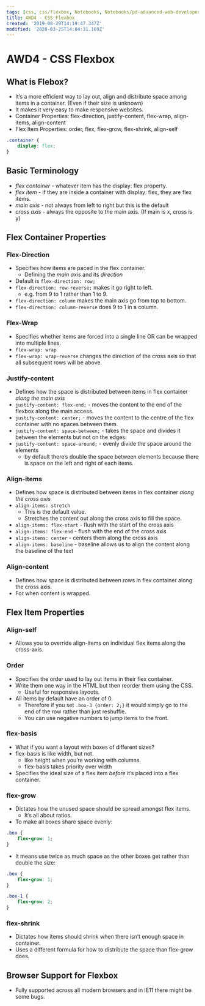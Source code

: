 ```yaml
---
tags: [css, css/flexbox, Notebooks, Notebooks/pd-advanced-web-developer]
title: AWD4 - CSS Flexbox
created: '2019-08-29T14:19:47.347Z'
modified: '2020-03-25T14:04:31.169Z'
---
```


# AWD4 - CSS Flexbox

## What is Flebox?
* It’s a more efficient way to lay out, align and distribute space among items in a container. (Even if their size is unknown)
* It makes it very easy to make responsive websites.
* Container Properties: flex-direction, justify-content, flex-wrap, align-items, align-content
* Flex Item Properties: order, flex, flex-grow, flex-shrink, align-self

```css
.container {
	display: flex;
}
```


## Basic Terminology
* *flex container* - whatever item has the display: flex property.
* *flex item* - if they are inside a container with display: flex, they are flex items.
* *main axis* - not always from left to right but this is the default
* *cross axis* - always the opposite to the main axis. (If main is x, cross is y)


## Flex Container Properties

### Flex-Direction

* Specifies how items are paced in the flex container.
	* Defining the *main axis* and its *direction*
* Default is `flex-direction: row;`
* `flex-direction: row-reverse;` makes it go right to left.
	* e.g. from 9 to 1 rather than 1 to 9.
* `flex-direction: column` makes the main axis go from top to bottom.
* `flex-direction: column-reverse` does 9 to 1 in a column.

### Flex-Wrap

* Specifies whether items are forced into a single line OR can be wrapped into multiple lines.
* `flex-wrap: wrap`
* `flex-wrap: wrap-reverse` changes the direction of the cross axis so that all subsequent rows will be above.

### Justify-content

* Defines how the space is distributed between items in flex container *along the main axis*
* `justify-content: flex-end;` - moves the content to the end of the flexbox along the main access.
* `justify-content: center;` - moves the content to the centre of the flex container with no spaces between them.
* `justify-content: space-between;` - takes the space and divides it between the elements but not on the edges.
* `justify-content: space-around;` - evenly divide the space around the elements
	* by default there’s double the space between elements because there is space on the left and right of each items.

### Align-items

* Defines how space is distributed between items in flex container *along the cross axis*
* `align-items: stretch`
	* This is the default value.
	* Stretches the content out along the cross axis to fill the space.
* `align-items: flex-start` - flush with the start of the cross axis
* `align-items: flex-end` - flush with the end of the cross axis
* `align-items: center` - centers them along the cross axis
* `align-items: baseline` - baseline allows us to align the content along the baseline of the text

### Align-content

* Defines how space is distributed between rows in flex container along the cross axis.
* For when content is wrapped.


## Flex Item Properties
### Align-self

* Allows you to override align-items on individual flex items along the cross-axis.

### Order

* Specifies the order used to lay out items in their flex container.
* Write them one way in the HTML but then reorder them using the CSS.
	* Useful for responsive layouts.
* All items by default have an order of 0.
	* Therefore if you set `.box-3 {order: 2;}` it would simply go to the end of the row rather than just reshuffle.
	* You can use negative numbers to jump items to the front.

### flex-basis

* What if you want a layout with boxes of different sizes?
* flex-basis is like width, but not.
	* like height when you’re working with columns.
	* flex-basis takes priority over width
* Specifies the ideal size of a flex item *before* it’s placed into a flex container.

### flex-grow

* Dictates how the unused space should be spread amongst flex items.
	* It’s all about ratios.
* To make all boxes share space evenly:

```css
.box {
	flex-grow: 1;
}
```

* It means use twice as much space as the other boxes get rather than double the size:

```css
.box {
	flex-grow: 1;
}

.box-1 {
	flex-grow: 2;
}
```

### flex-shrink

* Dictates how items should shrink when there isn’t enough space in container.
* Uses a different formula for how to distribute the space than flex-grow does.

## Browser Support for Flexbox
* Fully supported across all modern browsers and in IE11 there might be some bugs.
